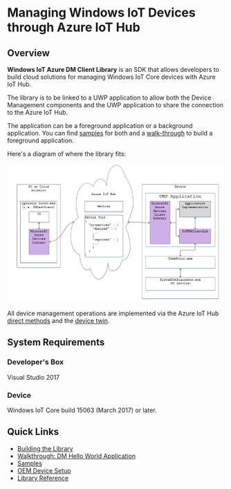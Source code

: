 # Managing Windows IoT Devices through Azure IoT Hub

## Overview

**Windows IoT Azure DM Client Library** is an SDK that allows developers to build cloud solutions for managing Windows IoT Core devices with Azure IoT Hub.

The library is to be linked to a UWP application to allow both the Device Management components and the UWP application to share the connection to the Azure IoT Hub.

The application can be a foreground application or a background application. You can find [samples](docs/samples.md) for both and a [walk-through](docs/walk-through.md) to build a foreground application.

Here's a diagram of where the library fits:

<img src="docs/dm-architecture-all.png"/>

All device management operations are implemented via the Azure IoT Hub [direct methods](<https://docs.microsoft.com/en-us/azure/iot-hub/iot-hub-devguide-direct-methods>) and the [device twin](<https://docs.microsoft.com/en-us/azure/iot-hub/iot-hub-devguide-device-twins>).

## System Requirements

### Developer's Box
Visual Studio 2017

### Device
Windows IoT Core build 15063 (March 2017) or later.

## Quick Links

- [Building the Library](docs/building-the-library.md)
- [Walkthrough: DM Hello World Application](docs/dm-hello-world-overview.md)
- [Samples](docs/samples.md)
- [OEM Device Setup](docs/oem-device-setup.md)
- [Library Reference](docs/library-reference.md)
